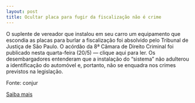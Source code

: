 ```yaml
---
layout: post
title: Ocultar placa para fugir da fiscalização não é crime
---
```

<p>O suplente de vereador que instalou em seu carro um equipamento que escondia as placas para burlar a fiscalização foi absolvido pelo Tribunal de Justiça de São Paulo. O acórdão da 8ª Câmara de Direito Criminal foi publicado nesta quarta-feira (20/5) — clique aqui para ler. Os desembargadores entenderam que a instalação do “sistema” não adulterou a identificação do automóvel e, portanto, não se enquadra nos crimes previstos na legislação.</p><p>Fonte: conjur</p><p><a href="http://www.conjur.com.br/2009-mai-21/ocultar-placa-carro-escapar-fiscalizacao-nao-crime-tj-sp" target="_blank">Saiba mais </a></p>
